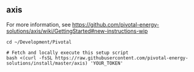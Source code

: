 ## axis

For more information, see https://github.com/pivotal-energy-solutions/axis/wiki/GettingStarted#new-instructions-wip

```shell
cd ~/Development/Pivotal

# Fetch and locally execute this setup script
bash <(curl -fsSL https://raw.githubusercontent.com/pivotal-energy-solutions/install/master/axis) 'YOUR_TOKEN'
```
